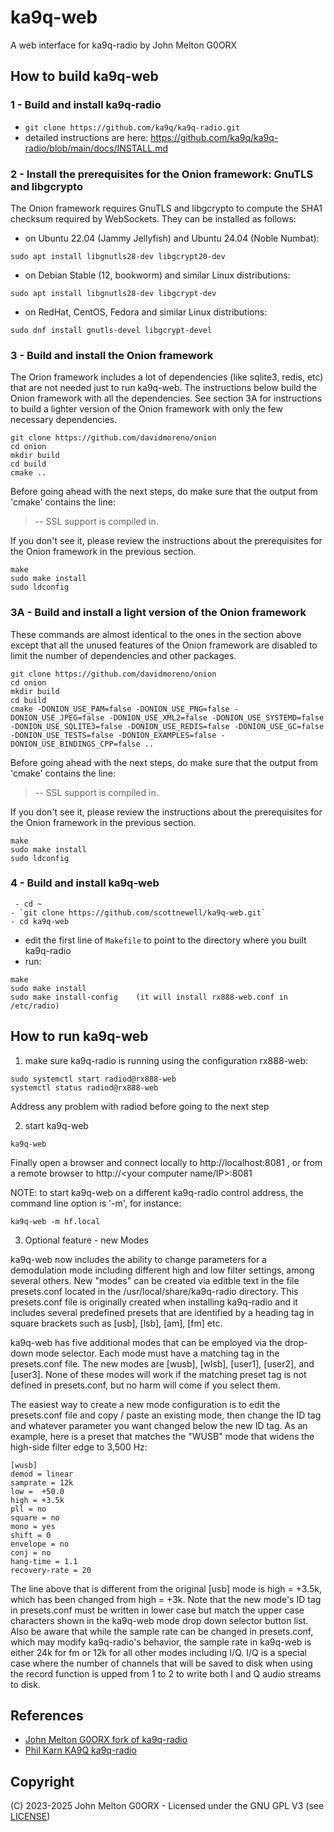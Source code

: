 # ka9q-web

A web interface for ka9q-radio by John Melton G0ORX


## How to build ka9q-web

### 1 - Build and install ka9q-radio

- `git clone https://github.com/ka9q/ka9q-radio.git`
- detailed instructions are here: https://github.com/ka9q/ka9q-radio/blob/main/docs/INSTALL.md


### 2 - Install the prerequisites for the Onion framework: GnuTLS and libgcrypto

The Onion framework requires GnuTLS and libgcrypto to compute the SHA1 checksum required by WebSockets.
They can be installed as follows:

- on Ubuntu 22.04 (Jammy Jellyfish) and Ubuntu 24.04 (Noble Numbat):
```
sudo apt install libgnutls28-dev libgcrypt20-dev
```

- on Debian Stable (12, bookworm)  and similar Linux distributions:
```
sudo apt install libgnutls28-dev libgcrypt-dev
```

- on RedHat, CentOS, Fedora and similar Linux distributions:
```
sudo dnf install gnutls-devel libgcrypt-devel
```


### 3 - Build and install the Onion framework

The Orion framework includes a lot of dependencies (like sqlite3, redis, etc) that are not needed just to run ka9q-web. The instructions below build the Onion framework with all the dependencies. See section 3A for instructions to build a lighter version of the Onion framework with only the few necessary dependencies.

```
git clone https://github.com/davidmoreno/onion
cd onion
mkdir build
cd build
cmake ..
```

Before going ahead with the next steps, do make sure that the output from 'cmake' contains the line:
> -- SSL support is compiled in.

If you don't see it, please review the instructions about the prerequisites for the Onion framework in the previous section.

```
make
sudo make install
sudo ldconfig
```

### 3A - Build and install a light version of the Onion framework

These commands are almost identical to the ones in the section above except that all the unused features of the Onion framework are disabled to limit the number of dependencies and other packages.

```
git clone https://github.com/davidmoreno/onion
cd onion
mkdir build
cd build
cmake -DONION_USE_PAM=false -DONION_USE_PNG=false -DONION_USE_JPEG=false -DONION_USE_XML2=false -DONION_USE_SYSTEMD=false -DONION_USE_SQLITE3=false -DONION_USE_REDIS=false -DONION_USE_GC=false -DONION_USE_TESTS=false -DONION_EXAMPLES=false -DONION_USE_BINDINGS_CPP=false ..
```

Before going ahead with the next steps, do make sure that the output from 'cmake' contains the line:
> -- SSL support is compiled in.

If you don't see it, please review the instructions about the prerequisites for the Onion framework in the previous section.

```
make
sudo make install
sudo ldconfig
```

### 4 - Build and install ka9q-web
```
 - cd ~
- `git clone https://github.com/scottnewell/ka9q-web.git`
- cd ka9q-web
```
- edit the first line of `Makefile` to point to the directory where you built ka9q-radio
- run:
```
make
sudo make install
sudo make install-config    (it will install rx888-web.conf in /etc/radio)
```

## How to run ka9q-web

1. make sure ka9q-radio is running using the configuration rx888-web:
```
sudo systemctl start radiod@rx888-web
systemctl status radiod@rx888-web
```
Address any problem with radiod before going to the next step

2. start ka9q-web
```
ka9q-web
```

Finally open a browser and connect locally to http://localhost:8081 , or from a remote browser to http://<your computer name/IP>:8081

NOTE: to start ka9q-web on a different ka9q-radio control address, the command line option is '-m', for instance:
```
ka9q-web -m hf.local
```

3. Optional feature - new Modes

ka9q-web now includes the ability to change parameters for a demodulation mode including different high and low filter settings, among several others. New "modes" can be created via editble text in the file presets.conf located in the /usr/local/share/ka9q-radio directory. This presets.conf file is originally created when installing ka9q-radio and it includes several predefined presets that are identified by a heading tag in square brackets such as [usb], [lsb], [am], [fm] etc. 

ka9q-web has five additional modes that can be employed via the drop-down mode selector. Each mode must have a matching tag in the presets.conf file. The new modes are [wusb], [wlsb], [user1], [user2], and [user3]. None of these modes will work if the matching preset tag is not defined in presets.conf, but no harm will come if you select them.

The easiest way to create a new mode configuration is to edit the presets.conf file and copy / paste an existing mode, then change the ID tag and whatever parameter you want changed below the new ID tag. As an example, here is a preset that matches the "WUSB" mode that widens the high-side filter edge to 3,500 Hz:
```
[wusb]
demod = linear
samprate = 12k
low =  +50.0
high = +3.5k
pll = no
square = no
mono = yes
shift = 0
envelope = no
conj = no
hang-time = 1.1
recovery-rate = 20
```
The line above that is different from the original [usb] mode is high = +3.5k, which has been changed from high = +3k.  Note that the new mode's ID tag in presets.conf must be written in lower case but match the upper case characters shown in the ka9q-web mode drop down selector button list. Also be aware that while the sample rate can be changed in presets.conf, which may modify ka9q-radio's behavior, the sample rate in ka9q-web is either 24k for fm or 12k for all other modes including I/Q. I/Q is a special case where the number of channels that will be saved to disk when using the record function is upped from 1 to 2 to write both I and Q audio streams to disk.

## References

- [John Melton G0ORX fork of ka9q-radio](https://github.com/g0orx/ka9q-radio)
- [Phil Karn KA9Q ka9q-radio](https://github.com/ka9q/ka9q-radio)

## Copyright

(C) 2023-2025 John Melton G0ORX - Licensed under the GNU GPL V3 (see [LICENSE](LICENSE))
